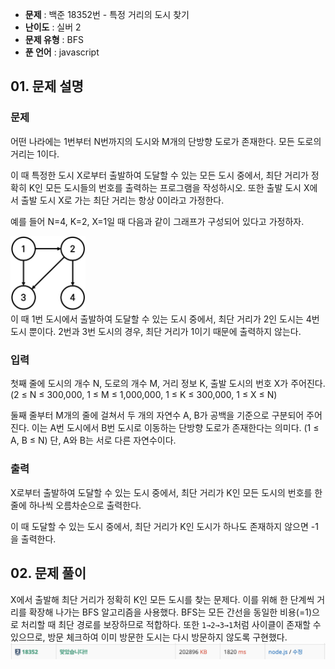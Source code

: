 - **문제** : 백준 18352번 - 특정 거리의 도시 찾기
- **난이도** : 실버 2
- **문제 유형** : BFS
- **푼 언어** : javascript

## 01. 문제 설명

### 문제
어떤 나라에는 1번부터 N번까지의 도시와 M개의 단방향 도로가 존재한다. 모든 도로의 거리는 1이다.

이 때 특정한 도시 X로부터 출발하여 도달할 수 있는 모든 도시 중에서, 최단 거리가 정확히 K인 모든 도시들의 번호를 출력하는 프로그램을 작성하시오. 또한 출발 도시 X에서 출발 도시 X로 가는 최단 거리는 항상 0이라고 가정한다.

예를 들어 N=4, K=2, X=1일 때 다음과 같이 그래프가 구성되어 있다고 가정하자.

<img src="image.png" style="width:120px"/> <br/>
이 때 1번 도시에서 출발하여 도달할 수 있는 도시 중에서, 최단 거리가 2인 도시는 4번 도시 뿐이다.  2번과 3번 도시의 경우, 최단 거리가 1이기 때문에 출력하지 않는다.

### 입력
첫째 줄에 도시의 개수 N, 도로의 개수 M, 거리 정보 K, 출발 도시의 번호 X가 주어진다. 
(2 ≤ N ≤ 300,000, 1 ≤ M ≤ 1,000,000, 1 ≤ K ≤ 300,000, 1 ≤ X ≤ N) 

둘째 줄부터 M개의 줄에 걸쳐서 두 개의 자연수 A, B가 공백을 기준으로 구분되어 주어진다. 이는 A번 도시에서 B번 도시로 이동하는 단방향 도로가 존재한다는 의미다. (1 ≤ A, B ≤ N) 
단, A와 B는 서로 다른 자연수이다.

### 출력
X로부터 출발하여 도달할 수 있는 도시 중에서, 최단 거리가 K인 모든 도시의 번호를 한 줄에 하나씩 오름차순으로 출력한다.

이 때 도달할 수 있는 도시 중에서, 최단 거리가 K인 도시가 하나도 존재하지 않으면 -1을 출력한다.

## 02. 문제 풀이
X에서 출발해 최단 거리가 정확히 K인 모든 도시를 찾는 문제다. 이를 위해 한 단계씩 거리를 확장해 나가는 BFS 알고리즘을 사용했다. BFS는 모든 간선을 동일한 비용(=1)으로 처리할 때 최단 경로를 보장하므로 적합하다. 
또한 `1→2→3→1`처럼 사이클이 존재할 수 있으므로, 방문 체크하여 이미 방문한 도시는 다시 방문하지 않도록 구현했다.
![alt text](BJ18352_solve.png)